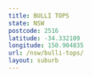 ```yaml
---
title: BULLI TOPS
state: NSW
postcode: 2516
latitude: -34.332109
longitude: 150.904835
url: /nsw/bulli-tops/
layout: suburb
---
```

